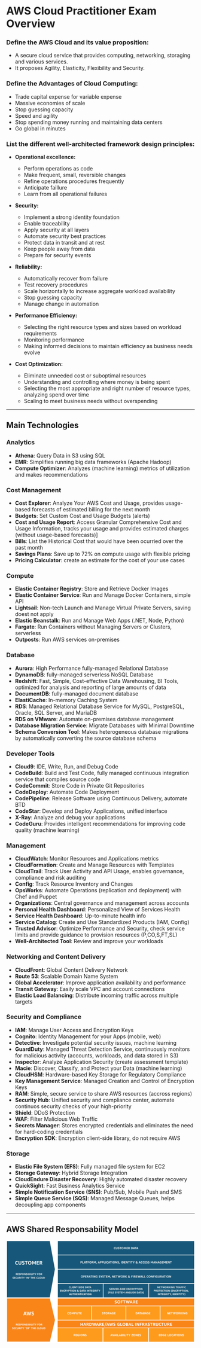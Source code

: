 # AWS Cloud Practitioner Exam Overview

### Define the AWS Cloud and its value proposition:
 - A secure cloud service that provides computing, networking, storaging and various services. 
 - It proposes Agility, Elasticity, Flexibility and Security.

### Define the Advantages of Cloud Computing:
 - Trade capital expense for variable expense
 - Massive economies of scale
 - Stop guessing capacity
 - Speed and agility
 - Stop spending money running and maintaining data centers
 - Go global in minutes

### List the different well-architected framework design principles:
  - **Operational excellence:**
    - Perform operations as code
    - Make frequent, small, reversible changes
    - Refine operations procedures frequently
    - Anticipate faillure
    - Learn from all operational failures

  - **Security:**
    - Implement a strong identity foundation
    - Enable traceability
    - Apply security at all layers
    - Automate security best practices
    - Protect data in transit and at rest
    - Keep people away from data
    - Prepare for security events

  - **Reliability:**
    - Automatically recover from failure
    - Test recovery procedures
    - Scale horizontally to increase aggregate workload availability
    - Stop guessing capacity
    - Manage change in automation

  - **Performance Efficiency:**
    - Selecting the right resource types and sizes based on workload requirements
    - Monitoring performance
    - Making informed decisions to maintain efficiency as business needs evolve

  - **Cost Optimization:**
    - Eliminate unneeded cost or suboptimal resources
    - Understanding and controlling where money is being spent
    - Selecting the most appropriate and right number of resource types, analyzing spend over time
    - Scaling to meet business needs without overspending

---

## Main Technologies

### Analytics
 - **Athena**: Query Data in S3 using SQL
 - **EMR**: Simplifies running big data frameworks (Apache Hadoop)
 - **Compute Optimizer**: Analyzes (machine learning) metrics of utilization and makes recommendations

### Cost Management
 - **Cost Explorer**: Analyze Your AWS Cost and Usage, provides usage-based forecasts of estimated billing for the next month
 - **Budgets**: Set Custom Cost and Usage Budgets (alerts)
 - **Cost and Usage Report**: Access Granular Comprehensive Cost and Usage Information, tracks your usage and provides estimated charges (without usage-based forecasts)]
 - **Bills**: List the Historical Cost that would have been ocurried over the past month
 - **Savings Plans**: Save up to 72% on compute usage with flexible pricing
 - **Pricing Calculator**: create an estimate for the cost of your use cases

### Compute
 - **Elastic Container Registry**: Store and Retrieve Docker Images
 - **Elastic Container Service**: Run and Manage Docker Containers, simple API
 - **Lightsail**: Non-tech Launch and Manage Virtual Private Servers, saving doest not apply
 - **Elastic Beanstalk**: Run and Manage Web Apps (.NET, Node, Python)
 - **Fargate**: Run Containers without Managing Servers or Clusters, serverless
 - **Outposts**: Run AWS services on-premises

### Database
 - **Aurora**: High Performance fully-managed Relational Database
 - **DynamoDB**: fully-managed serverless NoSQL Database
  - **Redshift**: Fast, Simple, Cost-effective Data Warehousing, BI Tools, optimized for analysis and reporting of large amounts of data
 - **DocumentDB**: fully-managed document database
 - **ElastiCache**: In-memory Caching System
 - **RDS**: Managed Relational Database Service for MySQL, PostgreSQL, Oracle, SQL Server, and MariaDB
 - **RDS on VMware**: Automate on-premises database management
 - **Database Migration Service**: Migrate Databases with Minimal Downtime
 - **Schema Conversion Tool**: Makes heterogeneous database migrations by automatically converting the source database schema

### Developer Tools
 - **Cloud9**: IDE, Write, Run, and Debug Code
 - **CodeBuild**: Build and Test Code, fully managed continuous integration service that compiles source code
 - **CodeCommit**: Store Code in Private Git Repositories
 - **CodeDeploy**: Automate Code Deployment
 - **CodePipeline**: Release Software using Continuous Delivery, automate BTD
 - **CodeStar**: Develop and Deploy Applications, unified interface
 - **X-Ray**: Analyze and debug your applications
 - **CodeGuru**: Provides intelligent recommendations for improving code quality (machine learning)

### Management
 - **CloudWatch**: Monitor Resources and Applications metrics
 - **CloudFormation**: Create and Manage Resources with Templates
 - **CloudTrail**: Track User Activity and API Usage, enables governance, compliance and risk auditing
 - **Config**: Track Resource Inventory and Changes
 - **OpsWorks**: Automate Operations (replication and deployment) with Chef and Puppet
 - **Organizations**: Central governance and management across accounts
 - **Personal Health Dashboard**: Personalized View of Services Health
 - **Service Health Dashboard**: Up-to-minute health info
 - **Service Catalog**: Create and Use Standardized Products (IAM, Config)
 - **Trusted Advisor**: Optimize Performance and Security, check service limits and provide guidance to provision resources (P,CO,S,FT,SL)
 - **Well-Architected Tool**: Review and improve your workloads

### Networking and Content Delivery
 - **CloudFront**: Global Content Delivery Network
 - **Route 53**: Scalable Domain Name System
 - **Global Accelerator**: Improve application availability and performance
 - **Transit Gateway**: Easily scale VPC and account connections
 - **Elastic Load Balancing**: Distribute incoming traffic across multiple targets

### Security and Compliance
 - **IAM**: Manage User Access and Encryption Keys
 - **Cognito**: Identity Management for your Apps (mobile, web)
 - **Detective**: Investigate potential security issues, machine learning
 - **GuardDuty**: Managed Threat Detection Service, continuously monitors for malicious activity (accounts, workloads, and data stored in S3)
 - **Inspector**: Analyze Application Security (create assessment template)
 - **Macie**: Discover, Classify, and Protect your Data (machine learning)
 - **CloudHSM**: Hardware-based Key Storage for Regulatory Compliance
 - **Key Management Service**: Managed Creation and Control of Encryption Keys
 - **RAM**: Simple, secure service to share AWS resources (accross regions)
 - **Security Hub**: Unified security and compliance center, automate continuos security checks of your high-priority 
 - **Shield**: DDoS Protection
 - **WAF**: Filter Malicious Web Traffic
 - **Secrets Manager**: Stores encrypted credentials and eliminates the need for hard-coding credentials
 - **Encryption SDK**: Encryption client-side library, do not require AWS

### Storage
 - **Elastic File System (EFS)**: Fully managed file system for EC2
 - **Storage Gateway**: Hybrid Storage Integration
 - **CloudEndure Disaster Recovery**: Highly automated disaster recovery
 - **QuickSight**: Fast Business Analytics Service
 - **Simple Notification Service (SNS)**: Pub/Sub, Mobile Push and SMS
 - **Simple Queue Service (SQS)**: Managed Message Queues, helps decoupling app components

---

## AWS Shared Responsability Model
![](../img/share_responsability_model.png)